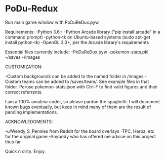 # PoDu-Redux

Run main game window with PoDuReDux.pyw

Requirements:
-Python 3.6+
-Python Arcade library ("pip install arcade" in a command prompt)
-python-tk on Ubuntu-based systems (sudo apt-get install python-tk)
-OpenGL 3.3+, per the Arcade library's requirements

Essential files currently include:
-PoDuReDux.pyw
-pokemon-stats.pkl
-/saves
-/images


CUSTOMIZATION:

-Custom backgrounds can be added to the named folder in /images
-Custom teams can be added to /saves/team/. See example files in that folder. Peruse pokemon-stats.json with Ctrl-F to find valid figures and their correct referrents.

I am a 100% amateur coder, so please pardon the spaghetti.
I will document known bugs eventually, but keep in mind many of them are the result of pending implementations.

ACKNOWLEDGMENTS:

-u/Wendy_S_Pennies from Reddit for the board overlays
-TPC, Heroz, etc for the original game
-Anybody who has offered me advice on this project thus far

Quick n dirty. Enjoy.
